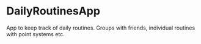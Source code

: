 # DailyRoutinesApp
App to keep track of daily routines. Groups with friends, individual routines with point systems etc.
